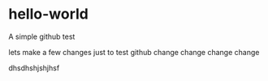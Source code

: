 # hello-world
A simple github test

lets make a few changes just to test github
change change change change


dhsdhshjshjhsf

